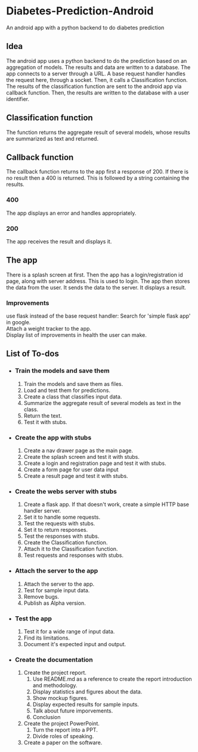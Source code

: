 # Diabetes-Prediction-Android

An android app with a python backend to do diabetes prediction

## Idea

The android app uses a python backend to do the prediction based on an aggregation of models. The results and data are written to a database.
The app connects to a server through a URL.
A base request handler handles the request here, through a socket. Then, it calls a Classification function.
The results of the classification function are sent to the android app via callback function. Then, the results are written to the database with a user identifier.

## Classification function

The function returns the aggregate result of several models, whose results are summarized as text and returned.

## Callback function

The callback function returns to the app first a response of 200. If there is no result then a 400 is returned. This is followed by a string containing the results.

### 400

The app displays an error and handles appropriately.

### 200

The app receives the result and displays it.

## The app

There is a splash screen at first. Then the app has a login/registration id page, along with server address. This is used to login.
The app then stores the data from the user. It sends the data to the server. It displays a result.

### Improvements

use flask instead of the base request handler: Search for 'simple flask app' in google.  
Attach a weight tracker to the app.  
Display list of improvements in health the user can make.  

## List of To-dos

- ### Train the models and save them

  1. Train the models and save them as files.
  2. Load and test them for predictions.
  3. Create a class that classifies input data.
  4. Summarize the aggregate result of several models as text in the class.
  5. Return the text.
  6. Test it with stubs.

- ### Create the app with stubs
  
  1. Create a nav drawer page as the main page.
  2. Create the splash screen and test it with stubs.
  3. Create a login and registration page and test it with stubs.
  4. Create a form page for user data input
  5. Create a result page and test it with stubs.

- ### Create the webs server with stubs

  1. Create a flask app. If that doesn't work, create a simple HTTP base handler server.
  2. Set it to handle some requests.
  3. Test the requests with stubs.
  4. Set it to return responses.
  5. Test the responses with stubs.
  6. Create the Classification function.
  7. Attach it to the Classification function.
  8. Test requests and responses with stubs.

- ### Attach the server to the app
  
  1. Attach the server to the app.
  2. Test for sample input data.
  3. Remove bugs.
  4. Publish as Alpha version.

- ### Test the app
  
  1. Test it for a wide range of input data.
  2. Find its limitations.
  3. Document it's expected input and output.

- ### Create the documentation

  1. Create the project report.
     1. Use README.md as a reference to create the report introduction and methodology.
     2. Display statistics and figures about the data.
     3. Show mockup figures.
     4. Display expected results for sample inputs.
     5. Talk about future imporvements.
     6. Conclusion
  2. Create the project PowerPoint.
     1. Turn the report into a PPT.
     2. Divide roles of speaking.
  3. Create a paper on the software.
